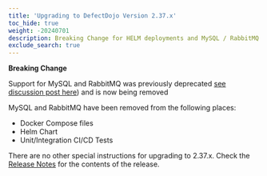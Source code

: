 ```yaml
---
title: 'Upgrading to DefectDojo Version 2.37.x'
toc_hide: true
weight: -20240701
description: Breaking Change for HELM deployments and MySQL / RabbitMQ users
exclude_search: true
---
```


**Breaking Change**

Support for MySQL and RabbitMQ was previously deprecated [see discussion post here](https://github.com/DefectDojo/django-DefectDojo/discussions/9690)) and is now being removed

MySQL and RabbitMQ have been removed from the following places:
- Docker Compose files
- Helm Chart
- Unit/Integration CI/CD Tests

There are no other special instructions for upgrading to 2.37.x. Check the [Release Notes](https://github.com/DefectDojo/django-DefectDojo/releases/tag/2.37.0) for the contents of the release.
